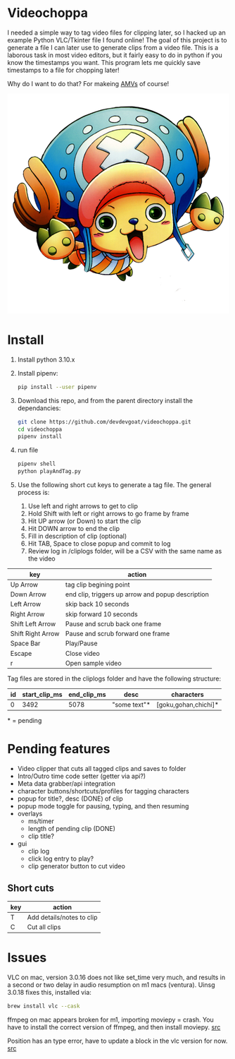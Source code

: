 # Videochoppa

I needed a simple way to tag video files for clipping later, so I hacked up an example Python VLC/Tkinter file I found online! The goal of this project is to generate a file I can later use to generate clips from a video file. This is a laborous task in most video editors, but it fairly easy to do in python if you know the timestamps you want. This program lets me quickly save timestamps to a file for chopping later! 

Why do I want to do that? For makeing [AMVs](https://www.youtube.com/c/devdevgoat) of course!

![](img/choppa.png)


# Install

1. Install python 3.10.x
1. Install pipenv:

    ```sh
    pip install --user pipenv
    ```

1. Download this repo, and from the parent directory install the dependancies:

    ``` sh
    git clone https://github.com/devdevgoat/videochoppa.git
    cd videochoppa
    pipenv install 
    ```

1. run file

    ```bash
    pipenv shell 
    python playAndTag.py
    ```

1. Use the following short cut keys to generate a tag file. The general process is:
   1. Use left and right arrows to get to clip
   2. Hold Shift with left or right arrows to go frame by frame
   3. Hit UP arrow (or Down) to start the clip
   4. Hit DOWN arrow to end the clip
   5. Fill in description of clip (optional)
   6. Hit TAB, Space to close popup and commit to log
   7. Review log in /cliplogs folder, will be a CSV with the same name as the video

key | action
------------- | ------
Up Arrow | tag clip begining point
Down Arrow | end clip, triggers up arrow and popup description
Left Arrow | skip back 10 seconds
Right Arrow | skip forward 10 seconds
Shift Left Arrow | Pause and scrub back one frame
Shift Right Arrow | Pause and scrub forward one frame
Space Bar | Play/Pause
Escape | Close video
r | Open sample video

Tag files are stored in the cliplogs folder and have the following structure:

id|start_clip_ms|end_clip_ms|desc|characters
-|-|-|-|-
0|3492|5078|"some text"*|[goku,gohan,chichi]*

\* = pending 
  
# Pending features

- Video clipper that cuts all tagged clips and saves to folder
- Intro/Outro time code setter (getter via api?)
- Meta data grabber/api integration
- character buttons/shortcuts/profiles for tagging characters
- popup for title?, desc (DONE) of clip
- popup mode toggle for pausing, typing, and then resuming
- overlays
  - ms/timer
  - length of pending clip (DONE)
  - clip title?
- gui
  - clip log
  - click log entry to play?
  - clip generator button to cut video

## Short cuts
key | action
------------- | ------
T | Add details/notes to clip
C | Cut all clips

# Issues

VLC on mac, version 3.0.16 does not like set_time very much, and results in a second or two delay in audio resumption on m1 macs (ventura). Uinsg 3.0.18 fixes this, installed via: 

```bash
brew install vlc --cask
```

ffmpeg on mac appears broken for m1, importing moviepy = crash. You have to install the correct version of ffmpeg, and then install moviepy. [src](https://github.com/Zulko/moviepy/issues/1619#issuecomment-1369341762)

Position has an type error, have to update a block in the vlc version for now. [src](https://github.com/oaubert/python-vlc/issues/243)

